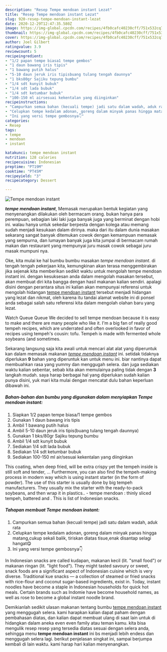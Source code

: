```yaml
---
description: "Resep Tempe mendoan instant Lezat"
title: "Resep Tempe mendoan instant Lezat"
slug: 920-resep-tempe-mendoan-instant-lezat
date: 2020-12-29T12:47:35.580Z
image: https://img-global.cpcdn.com/recipes/4fb0cafc40230cff/751x532cq70/tempe-mendoan-instant-foto-resep-utama.jpg
thumbnail: https://img-global.cpcdn.com/recipes/4fb0cafc40230cff/751x532cq70/tempe-mendoan-instant-foto-resep-utama.jpg
cover: https://img-global.cpcdn.com/recipes/4fb0cafc40230cff/751x532cq70/tempe-mendoan-instant-foto-resep-utama.jpg
author: Joel Gilbert
ratingvalue: 3.9
reviewcount: 5
recipeingredient:
- "1/2 papan tempe biasa1 tempe gembos"
- "1 daun bawang iris tipis"
- "1 bawang putih halus"
- "5-10 daun jeruk iris tipisbuang tulang tengah daunnya"
- "1 bks80gr Sajiku tepung bumbu"
- "1/4 sdt kunyit bubuk"
- "1/4 sdt lada bubuk"
- "1/4 sdt ketumbar bubuk"
- "100-150 ml airsesuai kekentalan yang diinginkan"
recipeinstructions:
- "Campurkan semua bahan (kecuali tempe) jadi satu dalam wadah, aduk rata"
- "Celupkan tempe kedalam adonan, goreng dalam minyak panas hingga matang,cukup sekali balik, tiriskan diatas tisue,enak disantap selagi hangat😋"
- "Ini yang versi tempe gembosnya👇"
categories:
- Resep
tags:
- tempe
- mendoan
- instant

katakunci: tempe mendoan instant 
nutrition: 128 calories
recipecuisine: Indonesian
preptime: "PT19M"
cooktime: "PT45M"
recipeyield: "3"
recipecategory: Dessert

---
```



![Tempe mendoan instant](https://img-global.cpcdn.com/recipes/4fb0cafc40230cff/751x532cq70/tempe-mendoan-instant-foto-resep-utama.jpg)

<b><i>tempe mendoan instant</i></b>, Memasak merupakan bentuk kegiatan yang menyenangkan dilakukan oleh bermacam orang. bukan hanya para perempuan, sebagian laki laki juga banyak juga yang berminat dengan hobi ini. walau hanya untuk sekedar berpesta dengan kolega atau memang sudah menjadi kesukaan dalam dirinya. maka dari itu dalam dunia masakan sekarang sangat banyak ditemukan cowok dengan kemampuan memasak yang sempurna, dan lumayan banyak juga kita jumpai di bermacam rumah makan dan restaurant yang mempunyai juru masak cowok sebagai juru masak mumpuni nya.

Oke, kita mulai ke hal bumbu bumbu masakan <i>tempe mendoan instant</i>. di tengah tengah pekerjaan kita, kemungkinan akan terasa menggembirakan jika sejenak kita memberikan sedikit waktu untuk mengolah tempe mendoan instant ini. dengan kesuksesan anda dalam mengolah masakan tersebut, akan membuat diri kita bangga dengan hasil makanan kalian sendiri. apalagi disini dengan perantara situs ini kalian akan mempunyai referensi untuk mengolah hidangan <u>tempe mendoan instant</u> tersebut menjadi hidangan yang lezat dan nikmat, oleh karena itu tandai alamat website ini di ponsel anda sebagai salah satu referensi kita dalam mengolah olahan baru yang lezat.

Watch Queue Queue We decided to sell tempe mendoan because it is easy to make and there are many people who like it. I&#39;m a big fan of really good tempeh recipes, which are underrated and often overlooked in favor of recipes using tempeh&#39;s cousin: tofu. Tempeh is made with fermented whole soybeans (and sometimes.


Sekarang langsung saja kita awali untuk mencari alat alat yang diperuntuk kan dalam memasak makanan <u><i>tempe mendoan instant</i></u> ini. setidak tidaknya diperlukan <b>9</b> bahan yang diperuntuk kan untuk menu ini. biar nantinya dapat membuahkan rasa yang yummy dan menggugah selera. dan juga sediakan waktu kalian sebentar, sebab kita akan memulainya paling tidak dengan <b>3</b> langkah mudah. saya harap berbagai hal yang diperlukan sudah kalian punya disini, yuk mari kita mulai dengan mencatat dulu bahan keperluan dibawah ini.

<!--inarticleads1-->

##### Bahan-bahan dan bumbu yang digunakan dalam menyiapkan Tempe mendoan instant:

1. Siapkan 1/2 papan tempe biasa/1 tempe gembos
1. Gunakan 1 daun bawang iris tipis
1. Ambil 1 bawang putih halus
1. Ambil 5-10 daun jeruk iris tipis(buang tulang tengah daunnya)
1. Gunakan 1 bks/80gr Sajiku tepung bumbu
1. Ambil 1/4 sdt kunyit bubuk
1. Sediakan 1/4 sdt lada bubuk
1. Sediakan 1/4 sdt ketumbar bubuk
1. Sediakan 100-150 ml air/sesuai kekentalan yang diinginkan


This coating, when deep fried, will be extra crispy yet the tempeh inside is still soft and tender, … Furthermore, you can also find the tempeh-making process in modern way which is using instant starter (in the form of powder). The use of this starter is usually done by big tempeh manufacturers. They usually mix the starter with the ready-to-pack soybeans, and then wrap it in plastics.. - tempe mendoan : thinly sliced tempeh, battered and . This is list of Indonesian snacks. 

<!--inarticleads2-->

##### Tahapan membuat Tempe mendoan instant:

1. Campurkan semua bahan (kecuali tempe) jadi satu dalam wadah, aduk rata
1. Celupkan tempe kedalam adonan, goreng dalam minyak panas hingga matang,cukup sekali balik, tiriskan diatas tisue,enak disantap selagi hangat😋
1. Ini yang versi tempe gembosnya👇


In Indonesian snacks are called kudapan, makanan kecil (lit. &#34;small food&#34;) or makanan ringan (lit. &#34;light food&#34;). They might tasted savoury or sweet, snack foods are a significant aspect of Indonesian cuisine which is very diverse. Traditional kue snacks — a collection of steamed or fried snacks with rice-flour and coconut sugar-based ingredients, exist in. Today, instant noodles have become a staple in Indonesian households for quick hot meals. Certain brands such as Indomie have become household names, as well as rose to become a global instant noodle brand. 

Demikianlah sedikit ulasan makanan tentang bumbu <u>tempe mendoan instant</u> yang menggugah selera. kami harapkan kalian dapat paham dengan pembahasan diatas, dan kalian dapat membuat ulang di saat lain untuk di hidangkan dalam aneka even even family atau teman kamu. kita bisa mengulik resep resep yang tersedia diatas sesuai dengan selera anda, sehingga menu <b>tempe mendoan instant</b> ini bs menjadi lebih endess dan menggugah selera lagi. berikut penjelasan singkat ini, sampai berjumpa kembali di lain waktu. kami harap hari kalian menyenangkan.
